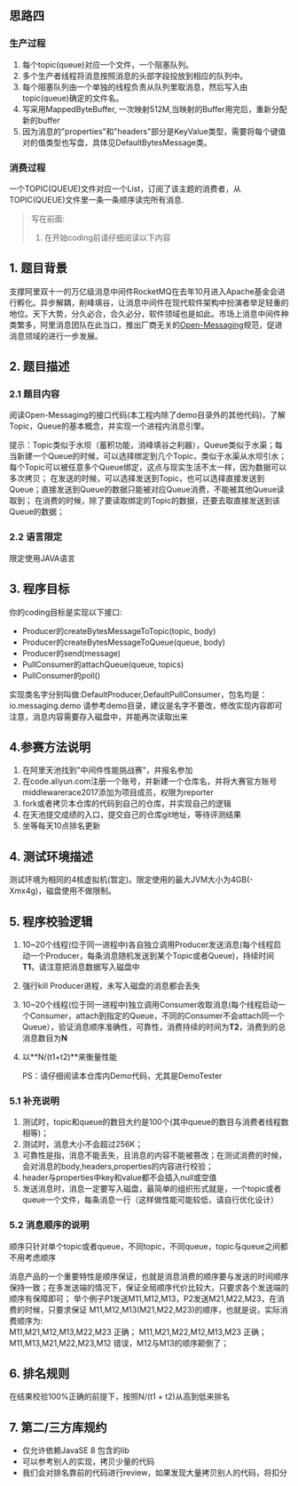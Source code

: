 ## 思路四
### 生产过程
1. 每个topic(queue)对应一个文件，一个阻塞队列。
2. 多个生产者线程将消息按照消息的头部字段投放到相应的队列中。
3. 每个阻塞队列由一个单独的线程负责从队列里取消息，然后写入由topic(queue)确定的文件名。
4. 写采用MappedByteBuffer,
   一次映射512M,当映射的Buffer用完后，重新分配新的buffer
5. 因为消息的"properties"和"headers"部分是KeyValue类型，需要将每个键值对的值类型也写盘，具体见DefaultBytesMessage类。
### 消费过程
一个TOPIC(QUEUE)文件对应一个List<MappedByteBuffer>，订阅了该主题的消费者，从TOPIC(QUEUE)文件里一条一条顺序读完所有消息.
>写在前面: 
> 1. 在开始coding前请仔细阅读以下内容


## 1. 题目背景
支撑阿里双十一的万亿级消息中间件RocketMQ在去年10月进入Apache基金会进行孵化。异步解耦，削峰填谷，让消息中间件在现代软件架构中扮演者举足轻重的地位。天下大势，分久必合，合久必分，软件领域也是如此。市场上消息中间件种类繁多，阿里消息团队在此当口，推出厂商无关的[Open-Messaging](https://openmessaging.github.io)规范，促进消息领域的进行一步发展。

## 2. 题目描述

### 2.1 题目内容
阅读Open-Messaging的接口代码(本工程内除了demo目录外的其他代码)，了解Topic，Queue的基本概念，并实现一个进程内消息引擎。

提示：Topic类似于水坝（蓄积功能，消峰填谷之利器），Queue类似于水渠；每当新建一个Queue的时候，可以选择绑定到几个Topic，类似于水渠从水坝引水；
每个Topic可以被任意多个Queue绑定，这点与现实生活不太一样，因为数据可以多次拷贝；
在发送的时候，可以选择发送到Topic，也可以选择直接发送到Queue；直接发送到Queue的数据只能被对应Queue消费，不能被其他Queue读取到；
在消费的时候，除了要读取绑定的Topic的数据，还要去取直接发送到该Queue的数据；


### 2.2 语言限定
限定使用JAVA语言

## 3.  程序目标

你的coding目标是实现以下接口:

 * Producer的createBytesMessageToTopic(topic, body)
 * Producer的createBytesMessageToQueue(queue, body)
 * Producer的send(message)
 * PullConsumer的attachQueue(queue, topics)
 * PullConsumer的poll()

实现类名字分别叫做:DefaultProducer,DefaultPullConsumer，包名均是：io.messaging.demo
请参考demo目录，建议是名字不要改，修改实现内容即可
注意，消息内容需要存入磁盘中，并能再次读取出来


## 4.参赛方法说明
1. 在阿里天池找到"中间件性能挑战赛"，并报名参加
2. 在code.aliyun.com注册一个账号，并新建一个仓库名，并将大赛官方账号middlewarerace2017添加为项目成员，权限为reporter
3. fork或者拷贝本仓库的代码到自己的仓库，并实现自己的逻辑
4. 在天池提交成绩的入口，提交自己的仓库git地址，等待评测结果
5. 坐等每天10点排名更新


## 4. 测试环境描述
测试环境为相同的4核虚拟机(暂定)。限定使用的最大JVM大小为4GB(-Xmx4g)，磁盘使用不做限制。

## 5. 程序校验逻辑

1. 10~20个线程(位于同一进程中)各自独立调用Producer发送消息(每个线程启动一个Producer，每条消息随机发送到某个Topic或者Queue)，持续时间**T1**，请注意把消息数据写入磁盘中
2. 强行kill Producer进程，未写入磁盘的消息都会丢失
3. 10~20个线程(位于同一进程中)独立调用Consumer收取消息(每个线程启动一个Consumer，attach到指定的Queue，不同的Consumer不会attach同一个Queue），验证消息顺序准确性，可靠性，消费持续的时间为**T2**，消费到的总消息数目为**N**
4. 以**N/(t1+t2)**来衡量性能

    PS：请仔细阅读本仓库内Demo代码，尤其是DemoTester

### 5.1 补充说明
1. 测试时，topic和queue的数目大约是100个(其中queue的数目与消费者线程数相等)；
2. 测试时，消息大小不会超过256K；
3. 可靠性是指，消息不能丢失，且消息的内容不能被篡改；在测试消费的时候，会对消息的body,headers,properties的内容进行校验；
4. header与properties中key和value都不会插入null或空值
5. 发送消息时，消息一定要写入磁盘，最简单的组织形式就是，一个topic或者queue一个文件，每条消息一行（这样做性能可能较低，请自行优化设计）

### 5.2 消息顺序的说明
顺序只针对单个topic或者queue，不同topic，不同queue，topic与queue之间都不用考虑顺序

消息产品的一个重要特性是顺序保证，也就是消息消费的顺序要与发送的时间顺序保持一致；在多发送端的情况下，保证全局顺序代价比较大，只要求各个发送端的顺序有保障即可；
举个例子P1发送M11,M12,M13，P2发送M21,M22,M23，在消费的时候，只要求保证  M11,M12,M13(M21,M22,M23)的顺序，也就是说，实际消费顺序为:    
M11,M21,M12,M13,M22,M23 正确；
M11,M21,M22,M12,M13,M23 正确；
M11,M13,M21,M22,M23,M12 错误，M12与M13的顺序颠倒了；  

## 6. 排名规则

在结果校验100%正确的前提下，按照N/(t1 + t2)从高到低来排名


## 7. 第二/三方库规约

* 仅允许依赖JavaSE 8 包含的lib
* 可以参考别人的实现，拷贝少量的代码
* 我们会对排名靠前的代码进行review，如果发现大量拷贝别人的代码，将扣分



